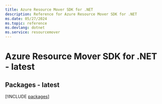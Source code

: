```yaml
---
title: Azure Resource Mover SDK for .NET
description: Reference for Azure Resource Mover SDK for .NET
ms.date: 05/27/2024
ms.topic: reference
ms.devlang: dotnet
ms.service: resourcemover
---
```

# Azure Resource Mover SDK for .NET - latest
## Packages - latest
[!INCLUDE [packages](resource-mover-index.md)]